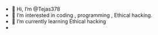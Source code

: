 - 👋 Hi, I’m @Tejas378
- 👀 I’m interested in coding , programming , Ethical hacking.
- 🌱 I’m currently learning  Ethical hacking
-
<!---
Tejas378/Tejas378 is a ✨ special ✨ repository because its `README.md` (this file) appears on your GitHub profile.
You can click the Preview link to take a look at your changes.
--->
